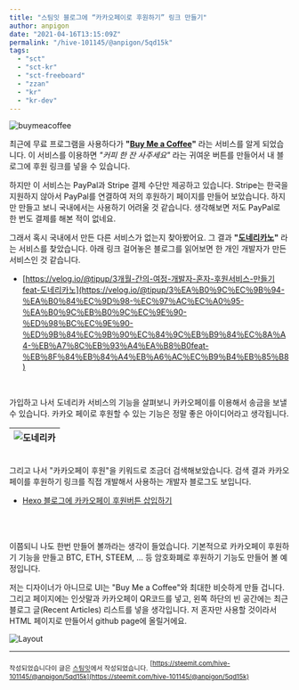 ```yaml
---
title: "스팀잇 블로그에 “카카오페이로 후원하기” 링크 만들기"
author: anpigon
date: "2021-04-16T13:15:09Z"
permalink: "/hive-101145/@anpigon/5qd15k"
tags:
  - "sct"
  - "sct-kr"
  - "sct-freeboard"
  - "zzan"
  - "kr"
  - "kr-dev"
---
```

<img alt="buymeacoffee" src="https://user-images.githubusercontent.com/3969643/115018791-44983780-9ef3-11eb-8a6f-3c20eec1e336.png">

최근에 무료 프로그램을 사용하다가 **"[Buy Me a Coffee](https://www.buymeacoffee.com/)"** 라는 서비스를 알게 되었습니다. 이 서비스를 이용하면 *"커피 한 잔 사주세요"* 라는 귀여운 버튼를 만들어서 내 블로그에  후원 링크를 넣을 수 있습니다. 

하지만 이 서비스는 PayPal과 Stripe 결제 수단만 제공하고 있습니다. Stripe는 한국을 지원하지 않아서 PayPal를 연결하여 저의 후원하기 페이지를 만들어 보았습니다. 하지만 만들고 보니 국내에서는 사용하기 어려울 것 같습니다. 생각해보면 저도 PayPal로 한 번도 결제를 해본 적이 없네요.

그래서 혹시 국내에서 만든 다른 서비스가 없는지 찾아봤어요. 그 결과 **"[도네리카노](https://donaricano.com/)"** 라는 서비스를 찾았습니다. 
아래 링크 걸어놓은 블로그를 읽어보면 한 개인 개발자가 만든 서비스인 것 같습니다.

- [https://velog.io/@tipup/3개월-간의-여정-개발자-혼자-후원서비스-만들기feat-도네리카노](https://velog.io/@tipup/3％EA％B0％9C％EC％9B％94-％EA％B0％84％EC％9D％98-％EC％97％AC％EC％A0％95-％EA％B0％9C％EB％B0％9C％EC％9E％90-％ED％98％BC％EC％9E％90-％ED％9B％84％EC％9B％90％EC％84％9C％EB％B9％84％EC％8A％A4-％EB％A7％8C％EB％93％A4％EA％B8％B0feat-％EB％8F％84％EB％84％A4％EB％A6％AC％EC％B9％B4％EB％85％B8)

<br/>

가입하고 나서 도네리카 서비스의 기능을 살펴보니 카카오페이를 이용해서 송금을 보낼 수 있습니다. 
카카오 페이로 후원할 수 있는 기능은 정말 좋은 아이디어라고 생각됩니다.<br/>

|![도네리카](https://user-images.githubusercontent.com/3969643/115020670-def97a80-9ef5-11eb-990c-0fd202931593.png)|
|-|

<br/>그리고 나서 "카카오페이 후원"을 키워드로 조금더 검색해보았습니다. 검색 결과 카카오페이를 후원하기 링크를 직접 개발해서 사용하는 개발자 블로그도 보입니다.
- [Hexo 블로그에 카카오페이 후원버튼 삽입하기](https://youngjinmo.github.io/2020/03/hexo-donation-card/)

<br/><br/>

이쯤되니 나도 한번 만들어 볼까라는 생각이 들었습니다. 
기본적으로 카카오페이 후원하기 기능을 만들고 BTC, ETH, STEEM, ... 등 암호화폐로 후원하기 기능도 만들어 볼 예정입니다.

저는 디자이너가 아니므로 UI는 "Buy Me a Coffee"와 최대한 비슷하게 만들 겁니다. 그리고 페이지에는 인삿말과 카카오페이 QR코드를 넣고, 왼쪽 하단의 빈 공간에는 최근 블로그 글(Recent Articles) 리스트를 넣을 생각입니다.
저 혼자만 사용할 것이라서 HTML 페이지로 만들어서 github page에 올릴거에요.

![Layout](https://user-images.githubusercontent.com/3969643/115026430-70b8b600-9efd-11eb-9a98-c27d1ddc7a16.png)

<hr>

<sub>작성되었습니다이 글은 [스팀잇](https://steemit.com/trending/hive-196917)에서 작성되었습니다.</sub>
<sup>[https://steemit.com/hive-101145/@anpigon/5qd15k](https://steemit.com/hive-101145/@anpigon/5qd15k)</sup>